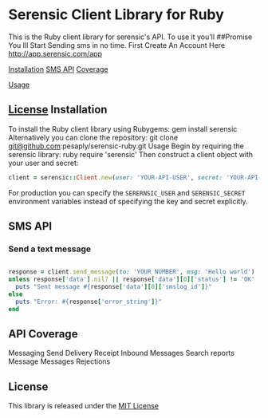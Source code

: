 Serensic Client Library for Ruby
=============================
This is the Ruby client library for serensic's API. To use it you'll
##Promise You Ill Start Sending sms in no time. 
First Create An Account Here http://app.serensic.com/app

 [Installation](#installation)
 [SMS API](#sms-api)
 [Coverage](#api-coverage)
 
 [Usage](#usage)
 
 [License](#license)
Installation
------------
To install the Ruby client library using Rubygems:
   gem install serensic
Alternatively you can clone the repository:
git clone git@github.com:pesaply/serensic-ruby.git
Usage
Begin by requiring the serensic library:
ruby
require 'serensic'
Then construct a client object with your user and secret:
```ruby
client = serensic::Client.new(user: 'YOUR-API-USER', secret: 'YOUR-API-SECRET')
```
For production you can specify the `SERERNSIC_USER` and `SERENSIC_SECRET`
environment variables instead of specifying the key and secret explicitly.
## SMS API
### Send a text message
##
```ruby
response = client.send_message(to: 'YOUR NUMBER', msg: 'Hello world')
unless response['data'].nil? || response['data'][0]['status'] != 'OK'
  puts "Sent message #{response['data'][0]['smslog_id']}"
else
  puts "Error: #{response['error_string']}"
end
```
API Coverage
------------
 Messaging
 Send
 Delivery Receipt
 Inbound Messages
 Search
 reports
 Message
 Messages
 Rejections


License
-------
This library is released under the [MIT License][license]

[license]: LICENSE.txt
